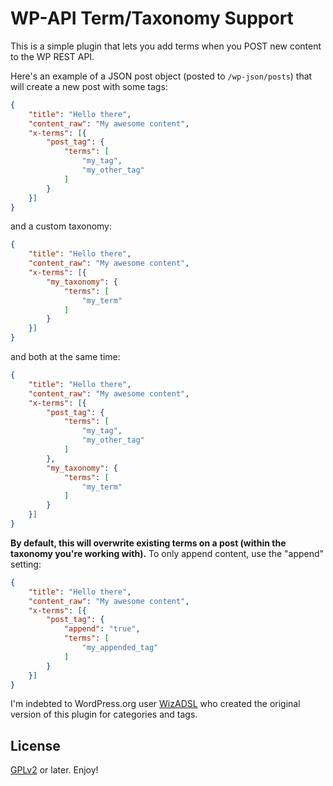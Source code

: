 # WP-API Term/Taxonomy Support

This is a simple plugin that lets you add terms when you POST new content to the WP REST API.

Here's an example of a JSON post object (posted to `/wp-json/posts`) that will create a new post with some tags:

```json
{
	"title": "Hello there",
	"content_raw": "My awesome content",
	"x-terms": [{
		"post_tag": {
			"terms": [
				"my_tag",
				"my_other_tag"
			]
		}
	}]
}
```

and a custom taxonomy:

```json
{
	"title": "Hello there",
	"content_raw": "My awesome content",
	"x-terms": [{
		"my_taxonomy": {
			"terms": [
				"my_term"
			]
		}
	}]
}
```

and both at the same time:

```json
{
	"title": "Hello there",
	"content_raw": "My awesome content",
	"x-terms": [{
		"post_tag": {
			"terms": [
				"my_tag",
				"my_other_tag"
			]
		},
		"my_taxonomy": {
			"terms": [
				"my_term"
			]
		}
	}]
}
```

**By default, this will overwrite existing terms on a post (within the taxonomy you're working with).** To only append content, use the "append" setting:

```json
{
	"title": "Hello there",
	"content_raw": "My awesome content",
	"x-terms": [{
		"post_tag": {
			"append": "true",
			"terms": [
				"my_appended_tag"
			]
		}
	}]
}
```

I'm indebted to WordPress.org user [WizADSL](https://profiles.wordpress.org/WizADSL/) who created the original version of this plugin for categories and tags.

## License

[GPLv2](https://www.gnu.org/licenses/gpl-2.0.html) or later. Enjoy!
